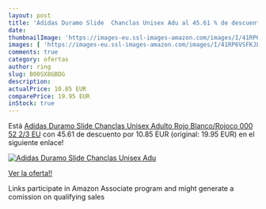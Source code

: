 ```yaml
---
layout: post
title: 'Adidas Duramo Slide  Chanclas Unisex Adu al 45.61 % de descuento'
date: 
thumbnailImage: 'https://images-eu.ssl-images-amazon.com/images/I/41RP6VSFKJL._SL200_.jpg'
images: [ 'https://images-eu.ssl-images-amazon.com/images/I/41RP6VSFKJL._SL200_.jpg' ]
comments: true
category: ofertas
author: ring
slug: B00SX8GBDG
description:
actualPrice: 10.85 EUR
comparePrice: 19.95 EUR
inStock: true
---
```


Está [Adidas Duramo Slide  Chanclas Unisex Adulto  Rojo Blanco/Rojoco 000  52 2/3 EU](https://www.amazon.es/dp/B00SX8GBDG/?tag=tolees-21) con 45.61 de descuento por 10.85 EUR (original: 19.95 EUR) en el siguiente enlace!

[![Adidas Duramo Slide  Chanclas Unisex Adu](https://images-eu.ssl-images-amazon.com/images/I/41RP6VSFKJL._SL200_.jpg)](https://www.amazon.es/dp/B00SX8GBDG/?tag=tolees-21)

[Ver la oferta!!](https://www.amazon.es/dp/B00SX8GBDG/?tag=tolees-21)

Links participate in Amazon Associate program and might generate a comission on qualifying sales


